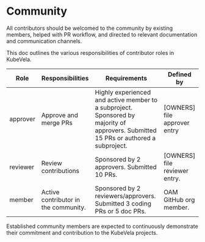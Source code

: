 # Community

All contributors should be welcomed to the community by existing members, helped with PR workflow, and directed to relevant documentation and communication channels.

This doc outlines the various responsibilities of contributor roles in
KubeVela.

| Role | Responsibilities | Requirements | Defined by |
| -----| ---------------- | ------------ | -------|
| approver | Approve and merge PRs | Highly experienced and active member to a subproject. Sponsored by majority of approvers. Submitted 15 PRs or authored a subproject. | [OWNERS] file approver entry|
| reviewer | Review contributions | Sponsored by 2 approvers. Submitted 10 PRs. | [OWNERS] file reviewer entry. |
| member | Active contributor in the community. | Sponsored by 2 reviewers/approvers. Submitted 3 coding PRs or 5 doc PRs. | OAM GitHub org member. |

Established community members are expected to continuously demonstrate their commitment and contribution to the KubeVela projects.

